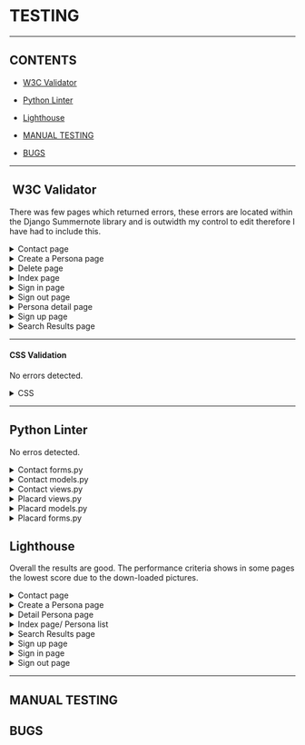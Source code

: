 # TESTING

---

## CONTENTS


* [W3C Validator](#w3c-validator)
* [Python Linter](#python-linter)
* [Lighthouse](#lighthouse)


* [MANUAL TESTING](#manual-testing)
 
* [BUGS](#bugs)
  

---


##  W3C Validator

 There was few pages which returned errors, these errors are located within the Django Summernote library and is outwidth my control to edit therefore I have had to include this.

  <details>
<summary>Contact page</summary>
<img src="docs/validation/contact.png">
</details>

<details>
<summary>Create a Persona page</summary>
<img src="docs/validation/create_persona.png">
</details>

<details>
<summary>Delete page</summary>
<img src="docs/validation/delete_page.png">
</details>

<details>
<summary>Index page</summary>
<img src="docs/validation/index.png">
</details>

<details>
<summary>Sign in page</summary>
<img src="docs/validation/log_in.png">
</details>

<details>
<summary>Sign out page</summary>
<img src="docs/validation/log_out.png">
</details>

<details>
<summary>Persona detail page</summary>
<img src="docs/validation/persona_detail.png">
</details>

<details>
<summary>Sign up page</summary>
<img src="docs/validation/sign_up.png">
</details>

<details>
<summary>Search Results page</summary>
<img src="docs/validation/search_results.png">
</details>

---


#### **CSS Validation**

No errors detected.

<details>
<summary>CSS </summary>
<img src="docs/validation/css.png">
</details>

---


## Python Linter

No erros detected.

<details>
<summary>Contact forms.py </summary>
<img src="docs/validation/contact_forms_py.png">
</details>

<details>
<summary>Contact models.py </summary>
<img src="docs/validation/contact_models_py.png">
</details>

<details>
<summary>Contact views.py </summary>
<img src="docs/validation/contact_views_py.png">
</details>

<details>
<summary>Placard views.py </summary>
<img src="docs/validation/placard_views_py.png">
</details>

<details>
<summary>Placard models.py </summary>
<img src="docs/validation/placard_models_py.png">
</details>

<details>
<summary>Placard forms.py </summary>
<img src="docs/validation/placard_forms_py.png">
</details>



## Lighthouse

Overall the results are good. The performance criteria shows in some pages the lowest score due to the down-loaded pictures.

<details>
<summary>Contact page</summary>
<img src="docs/validation/contact_desktop.png">
<img src="docs/validation/contact_mobile.png">
</details>

<details>
<summary>Create a Persona page</summary>
<img src="docs/validation/create_desktop.png">
<img src="docs/validation/create_mobile.png">
</details>

<details>
<summary>Detail Persona page</summary>
<img src="docs/validation/detail_desktop.png">
<img src="docs/validation/detail_mobile.png">
</details>

<details>
<summary>Index page/ Persona list</summary>
<img src="docs/validation/index_desktop.png">
<img src="docs/validation/index_mobile.png">
</details>

<details>
<summary>Search Results page</summary>
<img src="docs/validation/search_desktop.png">
<img src="docs/validation/search_mobile.png">
</details>

<details>
<summary>Sign up page</summary>
<img src="docs/validation/sign_up_desktop.png">
<img src="docs/validation/sign_up_mobile.png">
</details>

<details>
<summary>Sign in page</summary>
<img src="docs/validation/sign_in_desktop.png">
<img src="docs/validation/sign_in_mobile.png">
</details>

<details>
<summary>Sign out page</summary>
<img src="docs/validation/sign_out_desktop.png">
<img src="docs/validation/sign_out_mobile.png">
</details>

---


## MANUAL TESTING


## BUGS
